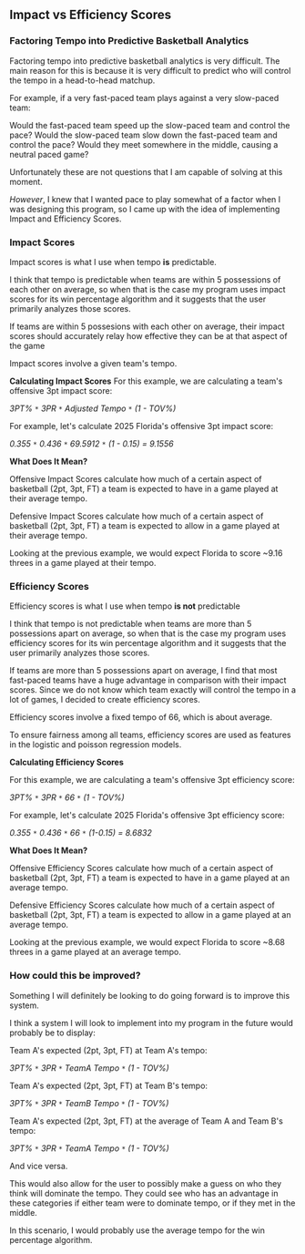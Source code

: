 ## Impact vs Efficiency Scores

### Factoring Tempo into Predictive Basketball Analytics

Factoring tempo into predictive basketball analytics is very difficult. The main reason for this is because it is very difficult to predict who will control the tempo in a head-to-head matchup. 

For example, if a very fast-paced team plays against a very slow-paced team:

Would the fast-paced team speed up the slow-paced team and control the pace?
Would the slow-paced team slow down the fast-paced team and control the pace?
Would they meet somewhere in the middle, causing a neutral paced game?

Unfortunately these are not questions that I am capable of solving at this moment.

*However*,
     I knew that I wanted pace to play somewhat of a factor when I was designing this program, so I came up with the idea of implementing Impact and Efficiency Scores.
     
### Impact Scores

Impact scores is what I use when tempo **is** predictable.

I think that tempo is predictable when teams are within 5 possessions of each other on average, so when that is the case my program uses impact scores for its win percentage algorithm and it suggests that the user primarily analyzes those scores. 

If teams are within 5 possesions with each other on average, their impact scores should accurately relay how effective they can be at that aspect of the game

Impact scores involve a given team's tempo.

**Calculating Impact Scores**
For this example, we are calculating a team's offensive 3pt impact score:

*3PT% `*` 3PR `*` Adjusted Tempo `*` (1 - TOV%)*

For example, let's calculate 2025 Florida's offensive 3pt impact score:

*0.355 `*` 0.436 `*` 69.5912 `*` (1 - 0.15) = 9.1556*

**What Does It Mean?**

Offensive Impact Scores calculate how much of a certain aspect of basketball (2pt, 3pt, FT) a team is expected to have in a game played at their average tempo.

Defensive Impact Scores calculate how much of a certain aspect of basketball (2pt, 3pt, FT) a team is expected to allow in a game played at their average tempo.

Looking at the previous example, we would expect Florida to score ~9.16 threes in a game played at their tempo.

### Efficiency Scores

Efficiency scores is what I use when tempo **is not** predictable

I think that tempo is not predictable when teams are more than 5 possessions apart on average, so when that is the case my program uses efficiency scores for its win percentage algorithm and it suggests that the user primarily analyzes those scores.

If teams are more than 5 possessions apart on average, I find that most fast-paced teams have a huge advantage in comparison with their impact scores. Since we do not know which team exactly will control the tempo in a lot of games, I decided to create efficiency scores.

Efficiency scores involve a fixed tempo of 66, which is about average.

To ensure fairness among all teams, efficiency scores are used as features in the logistic and poisson regression models.

**Calculating Efficiency Scores**

For this example, we are calculating a team's offensive 3pt efficiency score:

*3PT% `*` 3PR `*` 66 `*` (1 - TOV%)*

For example, let's calculate 2025 Florida's offensive 3pt efficiency score:

*0.355 `*` 0.436 `*` 66 `*` (1-0.15) = 8.6832*

**What Does It Mean?**

Offensive Efficiency Scores calculate how much of a certain aspect of basketball (2pt, 3pt, FT) a team is expected to have in a game played at an average tempo.

Defensive Efficiency Scores calculate how much of a certain aspect of basketball (2pt, 3pt, FT) a team is expected to allow in a game played at an average tempo.

Looking at the previous example, we would expect Florida to score ~8.68 threes in a game played at an average tempo.

### How could this be improved?

Something I will definitely be looking to do going forward is to improve this system.

I think a system I will look to implement into my program in the future would probably be to display:

Team A's expected (2pt, 3pt, FT) at Team A's tempo:
    
*3PT% `*` 3PR `*` TeamA Tempo `*` (1 - TOV%)*
    
Team A's expected (2pt, 3pt, FT) at Team B's tempo:
    
*3PT% `*` 3PR `*` TeamB Tempo `*` (1 - TOV%)*
    
Team A's expected (2pt, 3pt, FT) at the average of Team A and Team B's tempo:
    
*3PT% `*` 3PR `*` TeamA Tempo `*` (1 - TOV%)*
    
And vice versa.

This would also allow for the user to possibly make a guess on who they think will dominate the tempo. They could see who has an advantage in these categories if either team were to dominate tempo, or if they met in the middle.

In this scenario, I would probably use the average tempo for the win percentage algorithm.